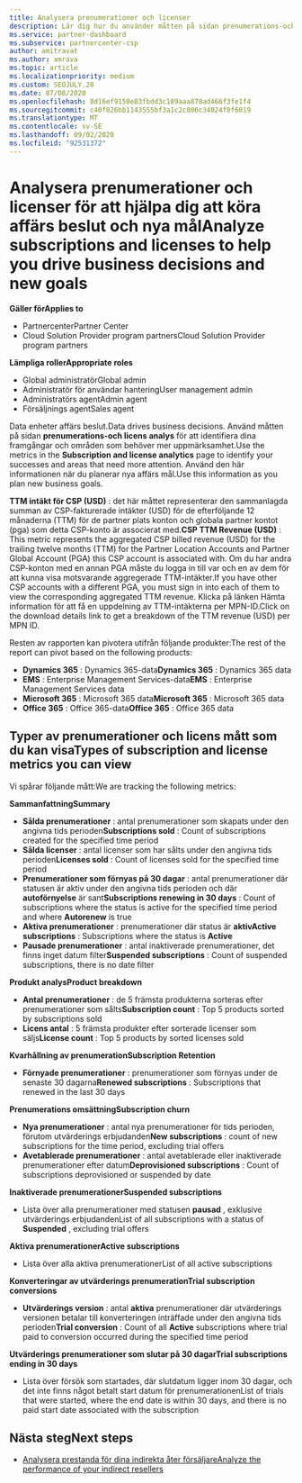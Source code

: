 ```yaml
---
title: Analysera prenumerationer och licenser
description: Lär dig hur du använder måtten på sidan prenumerations-och licens analys för att identifiera dina framgångar och områden som behöver mer uppmärksamhet.
ms.service: partner-dashboard
ms.subservice: partnercenter-csp
author: amitravat
ms.author: amrava
ms.topic: article
ms.localizationpriority: medium
ms.custom: SEOJULY.20
ms.date: 07/08/2020
ms.openlocfilehash: 8d16ef9150e83fbdd3c189aaa878ad466f3fe1f4
ms.sourcegitcommit: c40f826bb1143555bf3a1c2c806c34024f0f6019
ms.translationtype: MT
ms.contentlocale: sv-SE
ms.lasthandoff: 09/02/2020
ms.locfileid: "92531372"
---
```

# <a name="analyze-subscriptions-and-licenses-to-help-you-drive-business-decisions-and-new-goals"></a><span data-ttu-id="12050-103">Analysera prenumerationer och licenser för att hjälpa dig att köra affärs beslut och nya mål</span><span class="sxs-lookup"><span data-stu-id="12050-103">Analyze subscriptions and licenses to help you drive business decisions and new goals</span></span>

<span data-ttu-id="12050-104">**Gäller för**</span><span class="sxs-lookup"><span data-stu-id="12050-104">**Applies to**</span></span>

- <span data-ttu-id="12050-105">Partnercenter</span><span class="sxs-lookup"><span data-stu-id="12050-105">Partner Center</span></span>
- <span data-ttu-id="12050-106">Cloud Solution Provider program partners</span><span class="sxs-lookup"><span data-stu-id="12050-106">Cloud Solution Provider program partners</span></span>

<span data-ttu-id="12050-107">**Lämpliga roller**</span><span class="sxs-lookup"><span data-stu-id="12050-107">**Appropriate roles**</span></span>

- <span data-ttu-id="12050-108">Global administratör</span><span class="sxs-lookup"><span data-stu-id="12050-108">Global admin</span></span>
- <span data-ttu-id="12050-109">Administratör för användar hantering</span><span class="sxs-lookup"><span data-stu-id="12050-109">User management admin</span></span>
- <span data-ttu-id="12050-110">Administratörs agent</span><span class="sxs-lookup"><span data-stu-id="12050-110">Admin agent</span></span>
- <span data-ttu-id="12050-111">Försäljnings agent</span><span class="sxs-lookup"><span data-stu-id="12050-111">Sales agent</span></span>

<span data-ttu-id="12050-112">Data enheter affärs beslut.</span><span class="sxs-lookup"><span data-stu-id="12050-112">Data drives business decisions.</span></span> <span data-ttu-id="12050-113">Använd måtten på sidan **prenumerations-och licens analys** för att identifiera dina framgångar och områden som behöver mer uppmärksamhet.</span><span class="sxs-lookup"><span data-stu-id="12050-113">Use the metrics in the **Subscription and license analytics** page to identify your successes and areas that need more attention.</span></span> <span data-ttu-id="12050-114">Använd den här informationen när du planerar nya affärs mål.</span><span class="sxs-lookup"><span data-stu-id="12050-114">Use this information as you plan new business goals.</span></span>

<span data-ttu-id="12050-115">**TTM intäkt för CSP (USD)** : det här måttet representerar den sammanlagda summan av CSP-fakturerade intäkter (USD) för de efterföljande 12 månaderna (TTM) för de partner plats konton och globala partner kontot (pga) som detta CSP-konto är associerat med.</span><span class="sxs-lookup"><span data-stu-id="12050-115">**CSP TTM Revenue (USD)** : This metric represents the aggregated CSP billed revenue (USD) for the trailing twelve months (TTM) for the Partner Location Accounts and Partner Global Account (PGA) this CSP account is associated with.</span></span> <span data-ttu-id="12050-116">Om du har andra CSP-konton med en annan PGA måste du logga in till var och en av dem för att kunna visa motsvarande aggregerade TTM-intäkter.</span><span class="sxs-lookup"><span data-stu-id="12050-116">If you have other CSP accounts with a different PGA, you must sign in into each of them to view the corresponding aggregated TTM revenue.</span></span>  <span data-ttu-id="12050-117">Klicka på länken Hämta information för att få en uppdelning av TTM-intäkterna per MPN-ID.</span><span class="sxs-lookup"><span data-stu-id="12050-117">Click on the download details link to get a breakdown of the TTM revenue (USD) per MPN ID.</span></span>

<span data-ttu-id="12050-118">Resten av rapporten kan pivotera utifrån följande produkter:</span><span class="sxs-lookup"><span data-stu-id="12050-118">The rest of the report can pivot based on the following products:</span></span>

 - <span data-ttu-id="12050-119">**Dynamics 365** : Dynamics 365-data</span><span class="sxs-lookup"><span data-stu-id="12050-119">**Dynamics 365** : Dynamics 365 data</span></span>  
 - <span data-ttu-id="12050-120">**EMS** : Enterprise Management Services-data</span><span class="sxs-lookup"><span data-stu-id="12050-120">**EMS** : Enterprise Management Services data</span></span>  
 - <span data-ttu-id="12050-121">**Microsoft 365** : Microsoft 365 data</span><span class="sxs-lookup"><span data-stu-id="12050-121">**Microsoft 365** : Microsoft 365 data</span></span>  
 - <span data-ttu-id="12050-122">**Office 365** : Office 365-data</span><span class="sxs-lookup"><span data-stu-id="12050-122">**Office 365** : Office 365 data</span></span>  


## <a name="types-of-subscription-and-license-metrics-you-can-view"></a><span data-ttu-id="12050-123">Typer av prenumerationer och licens mått som du kan visa</span><span class="sxs-lookup"><span data-stu-id="12050-123">Types of subscription and license metrics you can view</span></span>

<span data-ttu-id="12050-124">Vi spårar följande mått:</span><span class="sxs-lookup"><span data-stu-id="12050-124">We are tracking the following metrics:</span></span>

<span data-ttu-id="12050-125">**Sammanfattning**</span><span class="sxs-lookup"><span data-stu-id="12050-125">**Summary**</span></span>  
 - <span data-ttu-id="12050-126">**Sålda prenumerationer** : antal prenumerationer som skapats under den angivna tids perioden</span><span class="sxs-lookup"><span data-stu-id="12050-126">**Subscriptions sold** : Count of subscriptions created for the specified time period</span></span>  
 - <span data-ttu-id="12050-127">**Sålda licenser** : antal licenser som har sålts under den angivna tids perioden</span><span class="sxs-lookup"><span data-stu-id="12050-127">**Licenses sold** : Count of licenses sold for the specified time period</span></span>   
 - <span data-ttu-id="12050-128">**Prenumerationer som förnyas på 30 dagar** : antal prenumerationer där statusen är aktiv under den angivna tids perioden och där **autoförnyelse** är sant</span><span class="sxs-lookup"><span data-stu-id="12050-128">**Subscriptions renewing in 30 days** : Count of subscriptions where the status is active for the specified time period and where **Autorenew** is true</span></span>
 - <span data-ttu-id="12050-129">**Aktiva prenumerationer** : prenumerationer där status är **aktiv**</span><span class="sxs-lookup"><span data-stu-id="12050-129">**Active subscriptions** : Subscriptions where the status is **Active**</span></span>  
 - <span data-ttu-id="12050-130">**Pausade prenumerationer** : antal inaktiverade prenumerationer, det finns inget datum filter</span><span class="sxs-lookup"><span data-stu-id="12050-130">**Suspended subscriptions** : Count of suspended subscriptions, there is no date filter</span></span>  

<span data-ttu-id="12050-131">**Produkt analys**</span><span class="sxs-lookup"><span data-stu-id="12050-131">**Product breakdown**</span></span>  
 - <span data-ttu-id="12050-132">**Antal prenumerationer** : de 5 främsta produkterna sorteras efter prenumerationer som sålts</span><span class="sxs-lookup"><span data-stu-id="12050-132">**Subscription count** : Top 5 products sorted by subscriptions sold</span></span>  
 - <span data-ttu-id="12050-133">**Licens antal** : 5 främsta produkter efter sorterade licenser som säljs</span><span class="sxs-lookup"><span data-stu-id="12050-133">**License count** : Top 5 products by sorted licenses sold</span></span>

<span data-ttu-id="12050-134">**Kvarhållning av prenumeration**</span><span class="sxs-lookup"><span data-stu-id="12050-134">**Subscription Retention**</span></span>
 - <span data-ttu-id="12050-135">**Förnyade prenumerationer** : prenumerationer som förnyas under de senaste 30 dagarna</span><span class="sxs-lookup"><span data-stu-id="12050-135">**Renewed subscriptions** : Subscriptions that renewed in the last 30 days</span></span>  

<span data-ttu-id="12050-136">**Prenumerations omsättning**</span><span class="sxs-lookup"><span data-stu-id="12050-136">**Subscription churn**</span></span>  
 - <span data-ttu-id="12050-137">**Nya prenumerationer** : antal nya prenumerationer för tids perioden, förutom utvärderings erbjudanden</span><span class="sxs-lookup"><span data-stu-id="12050-137">**New subscriptions** : count of new subscriptions for the time period, excluding trial offers</span></span>  
 - <span data-ttu-id="12050-138">**Avetablerade prenumerationer** : antal avetablerade eller inaktiverade prenumerationer efter datum</span><span class="sxs-lookup"><span data-stu-id="12050-138">**Deprovisioned subscriptions** : Count of subscriptions deprovisioned or suspended by date</span></span>  

<span data-ttu-id="12050-139">**Inaktiverade prenumerationer**</span><span class="sxs-lookup"><span data-stu-id="12050-139">**Suspended subscriptions**</span></span>  
 - <span data-ttu-id="12050-140">Lista över alla prenumerationer med statusen **pausad** , exklusive utvärderings erbjudanden</span><span class="sxs-lookup"><span data-stu-id="12050-140">List of all subscriptions with a status of **Suspended** , excluding trial offers</span></span>  
  
<span data-ttu-id="12050-141">**Aktiva prenumerationer**</span><span class="sxs-lookup"><span data-stu-id="12050-141">**Active subscriptions**</span></span>
 - <span data-ttu-id="12050-142">Lista över alla aktiva prenumerationer</span><span class="sxs-lookup"><span data-stu-id="12050-142">List of all active subscriptions</span></span>  

<span data-ttu-id="12050-143">**Konverteringar av utvärderings prenumeration**</span><span class="sxs-lookup"><span data-stu-id="12050-143">**Trial subscription conversions**</span></span>  
 - <span data-ttu-id="12050-144">**Utvärderings version** : antal **aktiva** prenumerationer där utvärderings versionen betalar till konverteringen inträffade under den angivna tids perioden</span><span class="sxs-lookup"><span data-stu-id="12050-144">**Trial conversion** : Count of all **Active** subscriptions where trial paid to conversion occurred during the specified time period</span></span>  

<span data-ttu-id="12050-145">**Utvärderings prenumerationer som slutar på 30 dagar**</span><span class="sxs-lookup"><span data-stu-id="12050-145">**Trial subscriptions ending in 30 days**</span></span>  
 - <span data-ttu-id="12050-146">Lista över försök som startades, där slutdatum ligger inom 30 dagar, och det inte finns något betalt start datum för prenumerationen</span><span class="sxs-lookup"><span data-stu-id="12050-146">List of trials that were started, where the end date is within 30 days, and there is no paid start date associated with the subscription</span></span>  

## <a name="next-steps"></a><span data-ttu-id="12050-147">Nästa steg</span><span class="sxs-lookup"><span data-stu-id="12050-147">Next steps</span></span>

- [<span data-ttu-id="12050-148">Analysera prestanda för dina indirekta åter försäljare</span><span class="sxs-lookup"><span data-stu-id="12050-148">Analyze the performance of your indirect resellers</span></span>](analyze-indirect-resellers.md)